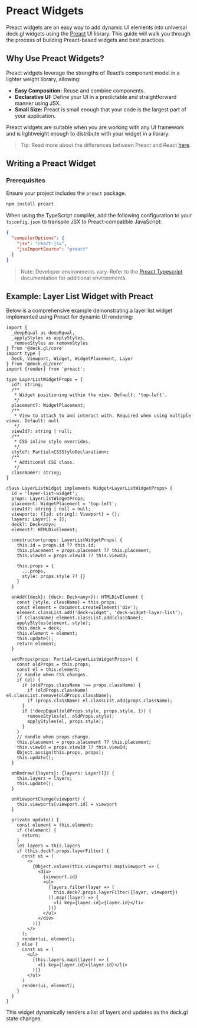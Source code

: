 # Preact Widgets

Preact widgets are an easy way to add dynamic UI elements into universal deck.gl widgets using the [Preact](https://preactjs.com/) UI library. This guide will walk you through the process of building Preact-based widgets and best practices.

## Why Use Preact Widgets?

Preact widgets leverage the strengths of React’s component model in a lighter weight library, allowing:

 - **Easy Composition:** Reuse and combine components.
 - **Declarative UI:** Define your UI in a predictable and straightforward manner using JSX.
 - **Small Size:** Preact is small enough that your code is the largest part of your application.

Preact widgets are suitable when you are working with any UI framework and is lightweight enough to distribute with your widget in a library.

> Tip: Read more about the differences between Preact and React [here](https://preactjs.com/guide/v10/differences-to-react/).

## Writing a Preact Widget

### Prerequisites

Ensure your project includes the `preact` package.

```sh
npm install preact
```

When using the TypeScript compiler, add the following configuration to your `tsconfig.json` to transpile JSX to Preact-compatible JavaScript:

```json
{
  "compilerOptions": {
    "jsx": "react-jsx",
    "jsxImportSource": "preact"
  }
}
```

> Note: Developer environments vary. Refer to the [Preact Typescript](https://preactjs.com/guide/v10/typescript) documentation for additional environments.

## Example: Layer List Widget with Preact

Below is a comprehensive example demonstrating a layer list widget implemented using Preact for dynamic UI rendering:

```tsx
import {
  _deepEqual as deepEqual,
  _applyStyles as applyStyles,
  _removeStyles as removeStyles
} from '@deck.gl/core'
import type {
  Deck, Viewport, Widget, WidgetPlacement, Layer
} from '@deck.gl/core'
import {render} from 'preact';

type LayerListWidgetProps = {
  id?: string;
  /**
   * Widget positioning within the view. Default: 'top-left'.
   */
  placement?: WidgetPlacement;
  /**
   * View to attach to and interact with. Required when using multiple views. Default: null
   */
  viewId?: string | null;
  /**
   * CSS inline style overrides.
   */
  style?: Partial<CSSStyleDeclaration>;
  /**
   * Additional CSS class.
   */
  className?: string;
}

class LayerListWidget implements Widget<LayerListWidgetProps> {
  id = 'layer-list-widget';
  props: LayerListWidgetProps;
  placement: WidgetPlacement = 'top-left';
  viewId?: string | null = null;
  viewports: {[id: string]: Viewport} = {};
  layers: Layer[] = [];
  deck?: Deck<any>;
  element?: HTMLDivElement;

  constructor(props: LayerListWidgetProps) {
    this.id = props.id ?? this.id;
    this.placement = props.placement ?? this.placement;
    this.viewId = props.viewId ?? this.viewId;

    this.props = { 
      ...props,
      style: props.style ?? {}
    }
  }

  onAdd({deck}: {deck: Deck<any>}): HTMLDivElement {
    const {style, className} = this.props;
    const element = document.createElement('div');
    element.classList.add('deck-widget', 'deck-widget-layer-list');
    if (className) element.classList.add(className);
    applyStyles(element, style);
    this.deck = deck;
    this.element = element;
    this.update();
    return element;
  }

  setProps(props: Partial<LayerListWidgetProps>) {
    const oldProps = this.props;
    const el = this.element;
    // Handle when CSS changes.
    if (el) {
      if (oldProps.className !== props.className) {
        if (oldProps.className) el.classList.remove(oldProps.className);
        if (props.className) el.classList.add(props.className);
      }
      if (!deepEqual(oldProps.style, props.style, 1)) {
        removeStyles(el, oldProps.style);
        applyStyles(el, props.style);
      }
    }
    // Handle when props change.
    this.placement = props.placement ?? this.placement;
    this.viewId = props.viewId ?? this.viewId;
    Object.assign(this.props, props);
    this.update();
  }

  onRedraw({layers}: {layers: Layer[]}) {
    this.layers = layers;
    this.update();
  }

  onViewportChange(viewport) {
    this.viewports[viewport.id] = viewport
  }

  private update() {
    const element = this.element;
    if (!element) {
      return;
    }
    let layers = this.layers
    if (this.deck?.props.layerFilter) {
      const ui = (
        <>
          {Object.values(this.viewports).map(viewport => (
            <div>
              {viewport.id}
              <ul>
                {layers.filter(layer => (
                  this.deck?.props.layerFilter({layer, viewport})
                )).map((layer) => {
                  <li key={layer.id}>{layer.id}</li>
                })}
              </ul>
            </div>
          ))}
        </>
      );
      render(ui, element);
    } else {
      const ui = (
        <ul>
          {this.layers.map((layer) => (
            <li key={layer.id}>{layer.id}</li>
          ))}
        </ul>
      )
      render(ui, element);
    }
  }
}
```

This widget dynamically renders a list of layers and updates as the deck.gl state changes.
